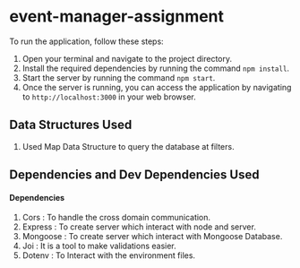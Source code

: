 # event-manager-assignment

To run the application, follow these steps:

1. Open your terminal and navigate to the project directory.
2. Install the required dependencies by running the command `npm install`.
3. Start the server by running the command `npm start`.
4. Once the server is running, you can access the application by navigating to `http://localhost:3000` in your web browser.

## Data Structures Used

1. Used Map Data Structure to query the database at filters.


## Dependencies and Dev Dependencies Used

#### Dependencies

1. Cors : To handle the cross domain communication.
2. Express : To create server which interact with node and server.
3. Mongoose : To create server which interact with Mongoose Database.
4. Joi : It is a tool to make validations easier.
5. Dotenv : To Interact with the environment files.
